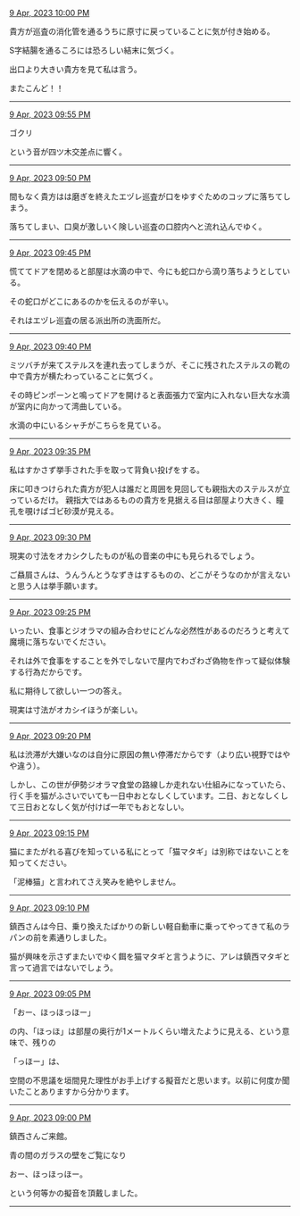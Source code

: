 [9 Apr, 2023 10:00 PM](https://twitter.com/hirasawa/status/1645048918382718977#m)

貴方が巡査の消化管を通るうちに原寸に戻っていることに気が付き始める。

S字結腸を通るころには恐ろしい結末に気づく。

出口より大きい貴方を見て私は言う。

またこんど！！

---

[9 Apr, 2023 09:55 PM](https://twitter.com/hirasawa/status/1645047659789443073#m)

ゴクリ

という音が四ツ木交差点に響く。

---

[9 Apr, 2023 09:50 PM](https://twitter.com/hirasawa/status/1645046401347485697#m)

間もなく貴方はは磨ぎを終えたエヅレ巡査が口をゆすぐためのコップに落ちてしまう。

落ちてしまい、口臭が激しいく険しい巡査の口腔内へと流れ込んでゆく。

---

[9 Apr, 2023 09:45 PM](https://twitter.com/hirasawa/status/1645045142997598209#m)

慌ててドアを閉めると部屋は水滴の中で、今にも蛇口から滴り落ちようとしている。

その蛇口がどこにあるのかを伝えるのが辛い。

それはエヅレ巡査の居る派出所の洗面所だ。

---

[9 Apr, 2023 09:40 PM](https://twitter.com/hirasawa/status/1645043884626698240#m)

ミツバチが来てステルスを連れ去ってしまうが、そこに残されたステルスの靴の中で貴方が横たわっていることに気づく。

その時ピンポーンと鳴ってドアを開けると表面張力で室内に入れない巨大な水滴が室内に向かって湾曲している。

水滴の中にいるシャチがこちらを見ている。

---

[9 Apr, 2023 09:35 PM](https://twitter.com/hirasawa/status/1645042626436173824#m)

私はすかさず挙手された手を取って背負い投げをする。

床に叩きつけられた貴方が犯人は誰だと周囲を見回しても親指大のステルスが立っているだけ。
親指大ではあるものの貴方を見据える目は部屋より大きく、瞳孔を覗けばゴビ砂漠が見える。

---

[9 Apr, 2023 09:30 PM](https://twitter.com/hirasawa/status/1645041368664879107#m)

現実の寸法をオカシクしたものが私の音楽の中にも見られるでしょう。

ご贔屓さんは、うんうんとうなずきはするものの、どこがそうなのかが言えないと思う人は挙手願います。

---

[9 Apr, 2023 09:25 PM](https://twitter.com/hirasawa/status/1645040109862133762#m)

いったい、食事とジオラマの組み合わせにどんな必然性があるのだろうと考えて魔境に落ちないでください。

それは外で食事をすることを外でしないで屋内でわざわざ偽物を作って疑似体験する行為だからです。

私に期待して欲しい一つの答え。

現実は寸法がオカシイほうが楽しい。

---

[9 Apr, 2023 09:20 PM](https://twitter.com/hirasawa/status/1645038851625299968#m)

私は渋滞が大嫌いなのは自分に原因の無い停滞だからです（より広い視野ではやや違う）。

しかし、この世が伊勢ジオラマ食堂の路線しか走れない仕組みになっていたら、行く手を猫がふさいでいても一日中おとなしくしています。二日、おとなしくして三日おとなしく気が付けば一年でもおとなしい。

---

[9 Apr, 2023 09:15 PM](https://twitter.com/hirasawa/status/1645037593837416453#m)

猫にまたがれる喜びを知っている私にとって「猫マタギ」は別称ではないことを知ってください。

「泥棒猫」と言われてさえ笑みを絶やしません。

---

[9 Apr, 2023 09:10 PM](https://twitter.com/hirasawa/status/1645036335323836417#m)

鎮西さんは今日、乗り換えたばかりの新しい軽自動車に乗ってやってきて私のラパンの前を素通りしました。

猫が興味を示さずまたいでゆく餌を猫マタギと言うように、アレは鎮西マタギと言って過言ではないでしょう。

---

[9 Apr, 2023 09:05 PM](https://twitter.com/hirasawa/status/1645035076982575104#m)

「おー、ほっほっほー」

の内、「ほっほ」は部屋の奥行が1メートルくらい増えたように見える、という意味で、残りの

「っほー」は、

空間の不思議を垣間見た理性がお手上げする擬音だと思います。以前に何度か聞いたことありますから分かります。

---

[9 Apr, 2023 09:00 PM](https://twitter.com/hirasawa/status/1645033832310267904#m)

鎮西さんご来館。

青の間のガラスの壁をご覧になり

おー、ほっほっほー。

という何等かの擬音を頂戴しました。

---

